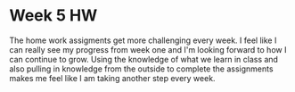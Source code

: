 # Week 5 HW


The home work assigments get more challenging every week.  I feel like I can really see my progress from week one and I'm looking forward to how I can continue to grow.
Using the knowledge of what we learn in class and also pulling in knowledge from the outside to complete the assignments makes me feel like I am taking another step every week.
